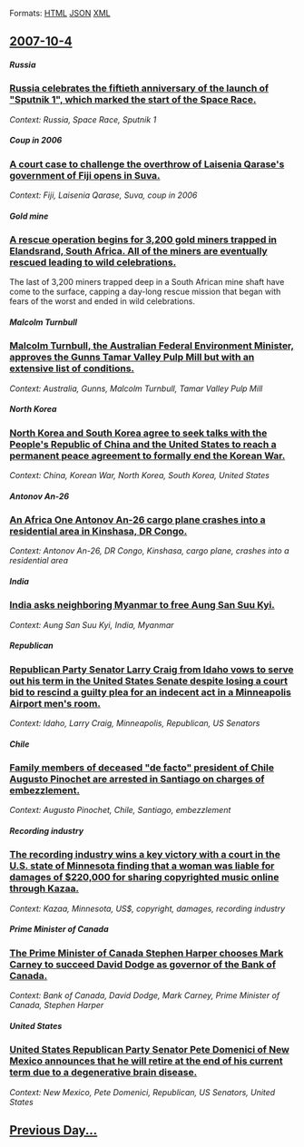 
Formats: [HTML](2007/10/4/index.html)  [JSON](2007/10/4/index.json)  [XML](2007/10/4/index.xml)  

## [2007-10-4](/news/2007/10/4/index.md)

##### Russia
### [ Russia celebrates the fiftieth anniversary of the launch of "Sputnik 1", which marked the start of the Space Race. ](/news/2007/10/4/russia-celebrates-the-fiftieth-anniversary-of-the-launch-of-sputnik-1-which-marked-the-start-of-the-space-race.md)
_Context: Russia, Space Race, Sputnik 1_

##### Coup in 2006
### [ A court case to challenge the overthrow of Laisenia Qarase's government of Fiji opens in Suva. ](/news/2007/10/4/a-court-case-to-challenge-the-overthrow-of-laisenia-qarase-s-government-of-fiji-opens-in-suva.md)
_Context: Fiji, Laisenia Qarase, Suva, coup in 2006_

##### Gold mine
### [ A rescue operation begins for 3,200 gold miners trapped in Elandsrand, South Africa. All of the miners are eventually rescued leading to wild celebrations. ](/news/2007/10/4/a-rescue-operation-begins-for-3-200-gold-miners-trapped-in-elandsrand-south-africa-all-of-the-miners-are-eventually-rescued-leading-to-wi.md)
The last of 3,200 miners trapped deep in a South African mine shaft have come to the surface, capping a day-long rescue mission that began with fears of the worst and ended in wild celebrations.

##### Malcolm Turnbull
### [ Malcolm Turnbull, the Australian Federal Environment Minister, approves the Gunns Tamar Valley Pulp Mill but with an extensive list of conditions. ](/news/2007/10/4/malcolm-turnbull-the-australian-federal-environment-minister-approves-the-gunns-tamar-valley-pulp-mill-but-with-an-extensive-list-of-cond.md)
_Context: Australia, Gunns, Malcolm Turnbull, Tamar Valley Pulp Mill_

##### North Korea
### [ North Korea and South Korea agree to seek talks with the People's Republic of China and the United States to reach a permanent peace agreement to formally end the Korean War. ](/news/2007/10/4/north-korea-and-south-korea-agree-to-seek-talks-with-the-people-s-republic-of-china-and-the-united-states-to-reach-a-permanent-peace-agreem.md)
_Context: China, Korean War, North Korea, South Korea, United States_

##### Antonov An-26
### [ An Africa One Antonov An-26 cargo plane crashes into a residential area in Kinshasa, DR Congo. ](/news/2007/10/4/an-africa-one-antonov-an-26-cargo-plane-crashes-into-a-residential-area-in-kinshasa-dr-congo.md)
_Context: Antonov An-26, DR Congo, Kinshasa, cargo plane, crashes into a residential area_

##### India
### [ India asks neighboring Myanmar to free Aung San Suu Kyi. ](/news/2007/10/4/india-asks-neighboring-myanmar-to-free-aung-san-suu-kyi.md)
_Context: Aung San Suu Kyi, India, Myanmar_

##### Republican
### [ Republican Party Senator Larry Craig from Idaho vows to serve out his term in the United States Senate despite losing a court bid to rescind a guilty plea for an indecent act in a Minneapolis Airport men's room. ](/news/2007/10/4/republican-party-senator-larry-craig-from-idaho-vows-to-serve-out-his-term-in-the-united-states-senate-despite-losing-a-court-bid-to-rescin.md)
_Context: Idaho, Larry Craig, Minneapolis, Republican, US Senators_

##### Chile
### [ Family members of deceased "de facto" president of Chile Augusto Pinochet are arrested in Santiago on charges of embezzlement. ](/news/2007/10/4/family-members-of-deceased-de-facto-president-of-chile-augusto-pinochet-are-arrested-in-santiago-on-charges-of-embezzlement.md)
_Context: Augusto Pinochet, Chile, Santiago, embezzlement_

##### Recording industry
### [ The recording industry wins a key victory with a court in the U.S. state of Minnesota finding that a woman was liable for damages of $220,000 for sharing copyrighted music online through Kazaa. ](/news/2007/10/4/the-recording-industry-wins-a-key-victory-with-a-court-in-the-u-s-state-of-minnesota-finding-that-a-woman-was-liable-for-damages-of-220-0.md)
_Context: Kazaa, Minnesota, US$, copyright, damages, recording industry_

##### Prime Minister of Canada
### [ The Prime Minister of Canada Stephen Harper chooses Mark Carney to succeed David Dodge as governor of the Bank of Canada. ](/news/2007/10/4/the-prime-minister-of-canada-stephen-harper-chooses-mark-carney-to-succeed-david-dodge-as-governor-of-the-bank-of-canada.md)
_Context: Bank of Canada, David Dodge, Mark Carney, Prime Minister of Canada, Stephen Harper_

##### United States
### [ United States Republican Party Senator Pete Domenici of New Mexico announces that he will retire at the end of his current term due to a degenerative brain disease. ](/news/2007/10/4/united-states-republican-party-senator-pete-domenici-of-new-mexico-announces-that-he-will-retire-at-the-end-of-his-current-term-due-to-a-de.md)
_Context: New Mexico, Pete Domenici, Republican, US Senators, United States_

## [Previous Day...](/news/2007/10/3/index.md)

